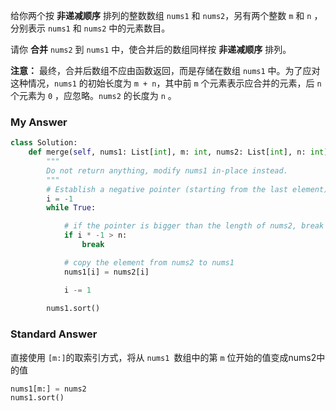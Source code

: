 给你两个按 **非递减顺序** 排列的整数数组 `nums1` 和 `nums2`，另有两个整数 `m` 和 `n` ，分别表示 `nums1` 和 `nums2` 中的元素数目。

请你 **合并** `nums2` 到 `nums1` 中，使合并后的数组同样按 **非递减顺序** 排列。

 **注意：** 最终，合并后数组不应由函数返回，而是存储在数组 `nums1` 中。为了应对这种情况，`nums1` 的初始长度为 `m + n`，其中前 `m` 个元素表示应合并的元素，后 `n` 个元素为 `0` ，应忽略。`nums2` 的长度为 `n` 。


### My Answer

```python
class Solution:
    def merge(self, nums1: List[int], m: int, nums2: List[int], n: int) -> None:
        """
        Do not return anything, modify nums1 in-place instead.
        """
        # Establish a negative pointer (starting from the last element)
        i = -1
        while True:

            # if the pointer is bigger than the length of nums2, break
            if i * -1 > n:
                break

            # copy the element from nums2 to nums1
            nums1[i] = nums2[i]

            i -= 1
      
        nums1.sort()

```

### Standard Answer

直接使用 `[m:]`的取索引方式，将从 `nums1 `数组中的第 `m` 位开始的值变成nums2中的值

```python
nums1[m:] = nums2
nums1.sort()
```

